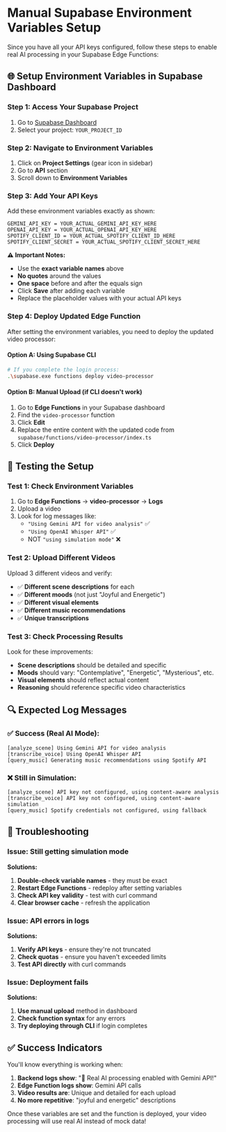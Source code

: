 # Manual Supabase Environment Variables Setup

Since you have all your API keys configured, follow these steps to enable real AI processing in your Supabase Edge Functions:

## 🌐 Setup Environment Variables in Supabase Dashboard

### Step 1: Access Your Supabase Project
1. Go to [Supabase Dashboard](https://supabase.com/dashboard)
2. Select your project: `YOUR_PROJECT_ID`

### Step 2: Navigate to Environment Variables
1. Click on **Project Settings** (gear icon in sidebar)
2. Go to **API** section
3. Scroll down to **Environment Variables**

### Step 3: Add Your API Keys
Add these environment variables exactly as shown:

```
GEMINI_API_KEY = YOUR_ACTUAL_GEMINI_API_KEY_HERE
OPENAI_API_KEY = YOUR_ACTUAL_OPENAI_API_KEY_HERE
SPOTIFY_CLIENT_ID = YOUR_ACTUAL_SPOTIFY_CLIENT_ID_HERE
SPOTIFY_CLIENT_SECRET = YOUR_ACTUAL_SPOTIFY_CLIENT_SECRET_HERE
```

**⚠️ Important Notes:**
- Use the **exact variable names** above
- **No quotes** around the values
- **One space** before and after the equals sign
- Click **Save** after adding each variable
- Replace the placeholder values with your actual API keys

### Step 4: Deploy Updated Edge Function
After setting the environment variables, you need to deploy the updated video processor:

#### Option A: Using Supabase CLI
```bash
# If you complete the login process:
.\supabase.exe functions deploy video-processor
```

#### Option B: Manual Upload (if CLI doesn't work)
1. Go to **Edge Functions** in your Supabase dashboard
2. Find the `video-processor` function
3. Click **Edit**
4. Replace the entire content with the updated code from `supabase/functions/video-processor/index.ts`
5. Click **Deploy**

## 🧪 Testing the Setup

### Test 1: Check Environment Variables
1. Go to **Edge Functions** → **video-processor** → **Logs**
2. Upload a video
3. Look for log messages like:
   - `"Using Gemini API for video analysis"` ✅
   - `"Using OpenAI Whisper API"` ✅
   - NOT `"using simulation mode"` ❌

### Test 2: Upload Different Videos
Upload 3 different videos and verify:
- ✅ **Different scene descriptions** for each
- ✅ **Different moods** (not just "Joyful and Energetic")
- ✅ **Different visual elements**
- ✅ **Different music recommendations**
- ✅ **Unique transcriptions**

### Test 3: Check Processing Results
Look for these improvements:
- **Scene descriptions** should be detailed and specific
- **Moods** should vary: "Contemplative", "Energetic", "Mysterious", etc.
- **Visual elements** should reflect actual content
- **Reasoning** should reference specific video characteristics

## 🔍 Expected Log Messages

### ✅ Success (Real AI Mode):
```
[analyze_scene] Using Gemini API for video analysis
[transcribe_voice] Using OpenAI Whisper API
[query_music] Generating music recommendations using Spotify API
```

### ❌ Still in Simulation:
```
[analyze_scene] API key not configured, using content-aware analysis
[transcribe_voice] API key not configured, using content-aware simulation
[query_music] Spotify credentials not configured, using fallback
```

## 🚨 Troubleshooting

### Issue: Still getting simulation mode
**Solutions:**
1. **Double-check variable names** - they must be exact
2. **Restart Edge Functions** - redeploy after setting variables
3. **Check API key validity** - test with curl command
4. **Clear browser cache** - refresh the application

### Issue: API errors in logs
**Solutions:**
1. **Verify API keys** - ensure they're not truncated
2. **Check quotas** - ensure you haven't exceeded limits
3. **Test API directly** with curl commands

### Issue: Deployment fails
**Solutions:**
1. **Use manual upload** method in dashboard
2. **Check function syntax** for any errors
3. **Try deploying through CLI** if login completes

## ✅ Success Indicators

You'll know everything is working when:
1. **Backend logs show**: "🎯 Real AI processing enabled with Gemini API!"
2. **Edge Function logs show**: Gemini API calls
3. **Video results are**: Unique and detailed for each upload
4. **No more repetitive**: "joyful and energetic" descriptions

Once these variables are set and the function is deployed, your video processing will use real AI instead of mock data! 